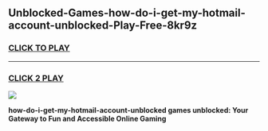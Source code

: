 
## Unblocked-Games-how-do-i-get-my-hotmail-account-unblocked-Play-Free-8kr9z
<h3>
<a href="https://premium76.site?title=how-do-i-get-my-hotmail-account-unblocked&ref=21A">CLICK TO PLAY</a></h3>
<hr>

<h3>
<a href="https://premium76.site?title=how-do-i-get-my-hotmail-account-unblocked&ref=21A">CLICK 2 PLAY</a>
  
</h3>

<a href="https://premium76.site?title=how-do-i-get-my-hotmail-account-unblocked&ref=21A"><img src="https://clearcache.store/games.png"></a>


**how-do-i-get-my-hotmail-account-unblocked games unblocked: Your Gateway to Fun and Accessible Online Gaming**
